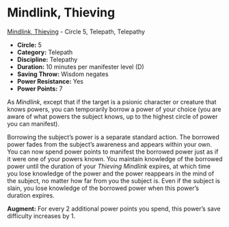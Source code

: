 # Mindlink, Thieving

[Mindlink, Thieving](/Psionics/M/MindlinkThieving.md) - Circle 5, Telepath, Telepathy

- **Circle:** 5
- **Category:** Telepath
- **Discipline:** Telepathy
- **Duration:** 10 minutes per manifester level (D)
- **Saving Throw:** Wisdom negates
- **Power Resistance:** Yes
- **Power Points:** 7

As *Mindlink*, except that if the target is a psionic character or creature that knows powers, you can temporarily borrow a power of your choice (you are aware of what powers the subject knows, up to the highest circle of power you can manifest).

Borrowing the subject’s power is a separate standard action. The borrowed power fades from the subject’s awareness and appears within your own. You can now spend power points to manifest the borrowed power just as if it were one of your powers known. You maintain knowledge of the borrowed power until the duration of your *Thieving Mindlink* expires, at which time you lose knowledge of the power and the power reappears in the mind of the subject, no matter how far from you the subject is. Even if the subject is slain, you lose knowledge of the borrowed power when this power’s duration expires.

**Augment:** For every 2 additional power points you spend, this power’s save difficulty increases by 1.
